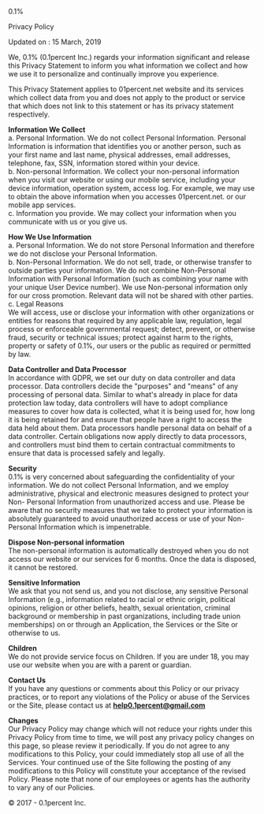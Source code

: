 0.1%

Privacy Policy

Updated on : 15 March, 2019

We, 0.1% (0.1percent Inc.) regards your information significant and release
this Privacy Statement to inform you what information we collect and how we
use it to personalize and continually improve you experience.  
  
This Privacy Statement applies to 01percent.net website and its services which
collect data from you and does not apply to the product or service that which
does not link to this statement or has its privacy statement respectively.  
  
**Information We Collect**  
a. Personal Information. We do not collect Personal Information. Personal
Information is information that identifies you or another person, such as your
first name and last name, physical addresses, email addresses, telephone, fax,
SSN, information stored within your device.  
b. Non-personal Information. We collect your non-personal information when you
visit our website or using our mobile service, including your device
information, operation system, access log. For example, we may use to obtain
the above information when you accesses 01percent.net. or our mobile app
services.  
c. Information you provide. We may collect your information when you
communicate with us or you give us.  
  
**How We Use Information**  
a. Personal Information. We do not store Personal Information and therefore we
do not disclose your Personal Information.  
b. Non-Personal Information. We do not sell, trade, or otherwise transfer to
outside parties your information. We do not combine Non-Personal Information
with Personal Information (such as combining your name with your unique User
Device number). We use Non-personal information only for our cross promotion.
Relevant data will not be shared with other parties.  
c. Legal Reasons  
We will access, use or disclose your information with other organizations or
entities for reasons that required by any applicable law, regulation, legal
process or enforceable governmental request; detect, prevent, or otherwise
fraud, security or technical issues; protect against harm to the rights,
property or safety of 0.1%, our users or the public as required or permitted
by law.  
  
**Data Controller and Data Processor**  
In accordance with GDPR, we set our duty on data controller and data
processor. Data controllers decide the "purposes" and "means" of any
processing of personal data. Similar to what's already in place for data
protection law today, data controllers will have to adopt compliance measures
to cover how data is collected, what it is being used for, how long it is
being retained for and ensure that people have a right to access the data held
about them. Data processors handle personal data on behalf of a data
controller. Certain obligations now apply directly to data processors, and
controllers must bind them to certain contractual commitments to ensure that
data is processed safely and legally.  
  
**Security**  
0.1% is very concerned about safeguarding the confidentiality of your
information. We do not collect Personal Information, and we employ
administrative, physical and electronic measures designed to protect your Non-
Personal Information from unauthorized access and use. Please be aware that no
security measures that we take to protect your information is absolutely
guaranteed to avoid unauthorized access or use of your Non-Personal
Information which is impenetrable.  
  
**Dispose Non-personal information**  
The non-personal information is automatically destroyed when you do not access
our website or our services for 6 months. Once the data is disposed, it cannot
be restored.  
  
**Sensitive Information**  
We ask that you not send us, and you not disclose, any sensitive Personal
Information (e.g., information related to racial or ethnic origin, political
opinions, religion or other beliefs, health, sexual orientation, criminal
background or membership in past organizations, including trade union
memberships) on or through an Application, the Services or the Site or
otherwise to us.  
  
**Children**  
We do not provide service focus on Children. If you are under 18, you may use
our website when you are with a parent or guardian.  
  
**Contact Us**  
If you have any questions or comments about this Policy or our privacy
practices, or to report any violations of the Policy or abuse of the Services
or the Site, please contact us at **help0.1percent@gmail.com**  
  
**Changes**  
Our Privacy Policy may change which will not reduce your rights under this
Privacy Policy from time to time, we will post any privacy policy changes on
this page, so please review it periodically. If you do not agree to any
modifications to this Policy, your could immediately stop all use of all the
Services. Your continued use of the Site following the posting of any
modifications to this Policy will constitute your acceptance of the revised
Policy. Please note that none of our employees or agents has the authority to
vary any of our Policies.  

© 2017 - 0.1percent Inc.

